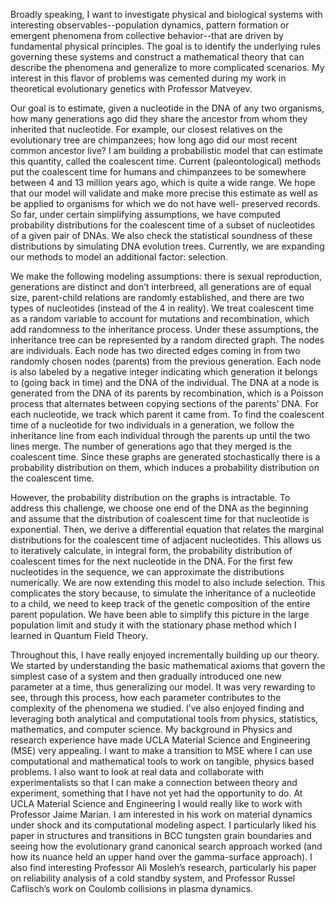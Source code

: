 Broadly speaking, I want to investigate physical and biological systems with interesting observables--population dynamics, pattern formation or emergent phenomena from collective behavior--that are driven by fundamental physical principles. The goal is to identify the underlying rules governing these systems and construct a mathematical theory that can describe the phenomena and generalize to more complicated scenarios. My interest in this flavor of problems was cemented during my work in theoretical evolutionary genetics with Professor Matveyev.

Our goal is to estimate, given a nucleotide in the DNA of any two organisms, how many generations ago did they share the ancestor from whom they inherited that nucleotide. For example, our closest relatives on the evolutionary tree are chimpanzees; how long ago did our most recent common ancestor live? I am building a probabilistic model that can estimate this quantity, called the coalescent time. Current (paleontological) methods put the coalescent time for humans and chimpanzees to be somewhere between 4 and 13 million years ago, which is quite a wide range. We hope that our model will validate and make more precise this estimate as well as be applied to organisms for which we do not have well- preserved records. So far, under certain simplifying assumptions, we have computed probability distributions for the coalescent time of a subset of nucleotides of a given pair of DNAs. We also check the statistical soundness of these distributions by simulating DNA evolution trees. Currently, we are expanding our methods to model an additional factor: selection.

We make the following modeling assumptions: there is sexual reproduction, generations are distinct and don’t interbreed, all generations are of equal size, parent-child relations are randomly established, and there are two types of nucleotides (instead of the 4 in reality). We treat coalescent time as a random variable to account for mutations and recombination, which add randomness to the inheritance process. Under these assumptions, the inheritance tree can be represented by a random directed graph. The nodes are individuals. Each node has two directed edges coming in from two randomly chosen nodes (parents) from the previous generation. Each node is also labeled by a negative integer indicating which generation it belongs to (going back in time) and the DNA of the individual. The DNA at a node is generated from the DNA of its parents by recombination, which is a Poisson process that alternates between copying sections of the parents’ DNA. For each nucleotide, we track which parent it came from. To find the coalescent time of a nucleotide for two individuals in a generation, we follow the inheritance line from each individual through the parents up until the two lines merge. The number of generations ago that they merged is the coalescent time. Since these graphs are generated stochastically there is a probability distribution on them, which induces a probability distribution on the coalescent time.

However, the probability distribution on the graphs is intractable. To address this challenge, we choose one end of the DNA as the beginning and assume that the distribution of coalescent time for that nucleotide is exponential. Then, we derive a differential equation that relates the marginal distributions for the coalescent time of adjacent nucleotides. This allows us to iteratively calculate, in integral form, the probability distribution of coalescent times for the next nucleotide in the DNA. For the first few nucleotides in the sequence, we can approximate the distributions numerically. We are now extending this model to also include selection. This complicates the story because, to simulate the inheritance of a nucleotide to a child, we need to keep track of the genetic composition of the entire parent population. We have been able to simplify this picture in the large population limit and study it with the stationary phase method which I learned in Quantum Field Theory.

Throughout this, I have really enjoyed incrementally building up our theory. We started by understanding the basic mathematical axioms that govern the simplest case of a system and then gradually introduced one new parameter at a time, thus generalizing our model. It was very rewarding to see, through this process, how each parameter contributes to the complexity of the phenomena we studied. I’ve also enjoyed finding and leveraging both analytical and computational tools from physics, statistics, mathematics, and computer science. My background in Physics and research experience have made UCLA Material Science and Engineering (MSE) very appealing. I want to make a transition to MSE where I can use computational and mathematical tools to work on tangible, physics based problems. I also want to look at real data and collaborate with experimentalists so that I can make a connection between theory and experiment, something that I have not yet had the opportunity to do. At UCLA Material Science and Engineering I would really like to work with Professor Jaime Marian. I am interested in his work on material dynamics under shock and its computational modeling aspect. I particularly liked his paper in structures and transitions in BCC tungsten grain boundaries and seeing how the evolutionary grand canonical search approach worked (and how its nuance held an upper hand over the gamma-surface approach). I also find interesting Professor Ali Mosleh’s research, particularly his paper on reliability analysis of a cold standby system, and Professor Russel Caflisch’s work on Coulomb collisions in plasma dynamics. 
